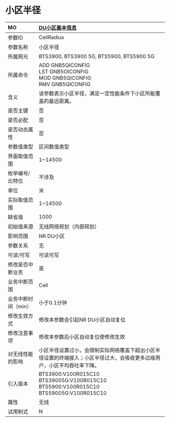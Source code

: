 # 小区半径<table><thread><tr><th align = "left">MO</th><th align = "left"><a href = "index.html#小区半径-7">DU小区基本信息</a></td></tr></thread><tbody><tr><td>参数ID</td><td>CellRadius</td></tr><tr><td>参数名称</td><td>小区半径</td></tr><tr><td>所属网元</td><td>BTS3900, BTS3900 5G, BTS5900, BTS5900 5G</td></tr><tr><td>所属命令</td><td>ADD GNB5QICONFIG<br>LST GNB5OICONFIG<br>MOD GNB5QICONFIG<br>RMV GNB5QICONFIG</td></tr><tr><td>含义</td><td>该参数表示小区半径，满足一定性能条件下小区所能覆盖的最远距离。</td></tr><tr><td>是否主键</td><td>否</td></tr><tr><td>是否必配</td><td>否</td></tr><tr><td>是否动态属性</td><td>否</td></tr><tr><td>参数值类型</td><td>区间数值类型</td></tr><tr><td>界面取值范围</td><td>1~14500</td></tr><tr><td>枚举编号/比特位</td><td>不涉及</td></tr><tr><td>单位</td><td>米</td></tr><tr><td>实际取值范围</td><td>1~14500</td></tr><tr><td>缺省值</td><td>1000</td></tr><tr><td>初始值来源</td><td>无线网络规划（内部规划）</td></tr><tr><td>影响范围</td><td>NR DU小区</td></tr><tr><td>参数关系</td><td>无</td></tr><tr><td>可读/可写</td><td>可读可写</td></tr><tr><td>修改是否中断业务</td><td>是</td></tr><tr><td>业务中断范围</td><td>Cell</td></tr><tr><td>业务中断时间（min）</td><td>小于0.1分钟</td></tr><tr><td>修改生效方式</td><td>修改本参数会引起NR DU小区自动复位</td></tr><tr><td>修改注意事项</td><td>修改本参数后小区自动复位使修改生效</td></tr><tr><td>对无线性能的影响</td><td>小区半径设置过小，会限制实际网络覆盖下超出小区半径设置的终端接入；小区半径过大，会吸收更多边缘用户，小区平均吞吐率下降。</td></tr><tr><td>引入版本</td><td>BTS3900:V100R015C10<br>BTS39005G:V100R015C10<br>BTS5900:V100R015C10<br>BTS59005G:V100R015C10</td></tr><tr><td>属性</td><td>无线</td></tr><tr><td>试用制式</td><td>N</td></tr></tbody></table>